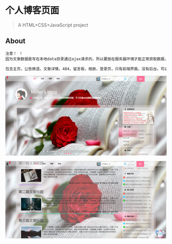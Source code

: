 # 个人博客页面

> A HTML+CSS+JavaScript project

## About

``` bash
注意！ ！
因为文章数据是写在本地data目录通过ajax请求的，所以要放在服务器环境才能正常获取数据，下载后放在wamp或者phpstudy下看吧。
```
``` bash
包含主页，公告微语，文章详情，404，留言板，相册，登录页，只有前端界面，没有后台。可以作为以后开发的一个参照demo。
```

![preview-1](./preview-1.png)

![preview-2](./preview-2.png)